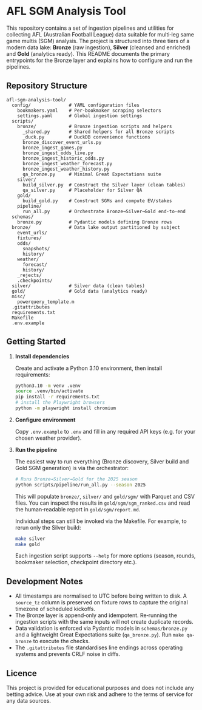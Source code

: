 # AFL SGM Analysis Tool

This repository contains a set of ingestion pipelines and utilities for
collecting AFL (Australian Football League) data suitable for multi‑leg
same game multis (SGM) analysis. The project is structured into three
tiers of a modern data lake: **Bronze** (raw ingestion), **Silver**
(cleansed and enriched) and **Gold** (analytics ready). This README
documents the primary entrypoints for the Bronze layer and explains how
to configure and run the pipelines.

## Repository Structure

```
afl-sgm-analysis-tool/
  config/              # YAML configuration files
    bookmakers.yaml    # Per‑bookmaker scraping selectors
    settings.yaml      # Global ingestion settings
  scripts/
    bronze/            # Bronze ingestion scripts and helpers
      _shared.py       # Shared helpers for all Bronze scripts
      _duck.py         # DuckDB convenience functions
      bronze_discover_event_urls.py
      bronze_ingest_games.py
      bronze_ingest_odds_live.py
      bronze_ingest_historic_odds.py
      bronze_ingest_weather_forecast.py
      bronze_ingest_weather_history.py
      qa_bronze.py     # Minimal Great Expectations suite
    silver/
      build_silver.py  # Construct the Silver layer (clean tables)
      qa_silver.py     # Placeholder for Silver QA
    gold/
      build_gold.py    # Construct SGMs and compute EV/stakes
    pipeline/
      run_all.py       # Orchestrate Bronze→Silver→Gold end-to-end
  schemas/
    bronze.py          # Pydantic models defining Bronze rows
  bronze/              # Data lake output partitioned by subject
    event_urls/
    fixtures/
    odds/
      snapshots/
      history/
    weather/
      forecast/
      history/
    _rejects/
    .checkpoints/
  silver/              # Silver data (clean tables)
  gold/                # Gold data (analytics ready)
  misc/
    powerquery_template.m
  .gitattributes
  requirements.txt
  Makefile
  .env.example
```

## Getting Started

1. **Install dependencies**

   Create and activate a Python 3.10 environment, then install
   requirements:

   ```bash
   python3.10 -m venv .venv
   source .venv/bin/activate
   pip install -r requirements.txt
   # install the Playwright browsers
   python -m playwright install chromium
   ```

2. **Configure environment**

   Copy `.env.example` to `.env` and fill in any required API keys
   (e.g. for your chosen weather provider).

3. **Run the pipeline**

   The easiest way to run everything (Bronze discovery, Silver build and
   Gold SGM generation) is via the orchestrator:

   ```bash
   # Runs Bronze→Silver→Gold for the 2025 season
   python scripts/pipeline/run_all.py --season 2025
   ```

   This will populate `bronze/`, `silver/` and `gold/sgm/` with
   Parquet and CSV files. You can inspect the results in
   `gold/sgm/sgm_ranked.csv` and read the human‑readable report in
   `gold/sgm/report.md`.

   Individual steps can still be invoked via the Makefile. For
   example, to rerun only the Silver build:

   ```bash
   make silver
   make gold
   ```

   Each ingestion script supports `--help` for more options (season,
   rounds, bookmaker selection, checkpoint directory etc.).

## Development Notes

* All timestamps are normalised to UTC before being written to disk. A
  `source_tz` column is preserved on fixture rows to capture the
  original timezone of scheduled kickoffs.
* The Bronze layer is append‑only and idempotent. Re‑running the
  ingestion scripts with the same inputs will not create duplicate
  records.
* Data validation is enforced via Pydantic models in
  `schemas/bronze.py` and a lightweight Great Expectations suite
  (`qa_bronze.py`). Run `make qa-bronze` to execute the checks.
* The `.gitattributes` file standardises line endings across operating
  systems and prevents CRLF noise in diffs.

## Licence

This project is provided for educational purposes and does not include
any betting advice. Use at your own risk and adhere to the terms of
service for any data sources.
